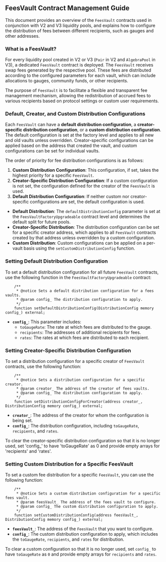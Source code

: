 ## FeesVault Contract Management Guide

This document provides an overview of the `FeesVault` contracts used in conjunction with V2 and V3 liquidity pools, and explains how to configure the distribution of fees between different recipients, such as gauges and other addresses.

### What is a FeesVault?
For every liquidity pool created in V2 or V3 (`Pair` in V2 and `AlgebraPool` in V3), a dedicated `FeesVault` contract is deployed. The `FeesVault` receives swap fees generated by the respective pool. These fees are distributed according to the configured parameters for each vault, which can include allocations to gauges, community funds, or other recipients.

The purpose of `FeesVault` is to facilitate a flexible and transparent fee management mechanism, allowing the redistribution of accrued fees to various recipients based on protocol settings or custom user requirements.

### Default, Creator, and Custom Distribution Configurations

Each `FeesVault` can have a **default distribution configuration**, a **creator-specific distribution configuration**, or a **custom distribution configuration**. The default configuration is set at the factory level and applies to all new and old vaults unless overridden. Creator-specific configurations can be applied based on the address that created the vault, and custom configurations can be set for individual vaults.

The order of priority for fee distribution configurations is as follows:

1. **Custom Distribution Configuration**: This configuration, if set, takes the highest priority for a specific `FeesVault`.
2. **Creator-Specific Distribution Configuration**: If a custom configuration is not set, the configuration defined for the creator of the `FeesVault` is used.
3. **Default Distribution Configuration**: If neither custom nor creator-specific configurations are set, the default configuration is used.

- **Default Distribution**: The `defaultDistributionConfig` parameter is set at the `FeesVaultFactoryUpgradeable` contract level and determines the default split for future pools.
- **Creator-Specific Distribution**: The distribution configuration can be set for a specific creator address, which applies to all `FeesVault` contracts created by that address unless overridden by a custom configuration.
- **Custom Distribution**: Custom configurations can be applied on a per-vault basis using the `setCustomDistributionConfig` function.

### Setting Default Distribution Configuration
To set a default distribution configuration for all future `FeesVault` contracts, use the following function in the `FeesVaultFactoryUpgradeable` contract:

```solidity
    /**
     * @notice Sets a default distribution configuration for a fees vaults.
     * @param config_ The distribution configuration to apply.
     */
    function setDefaultDistributionConfig(DistributionConfig memory config_) external;
```

- **`config_`**: This parameter includes:
  - `toGaugeRate`: The rate at which fees are distributed to the gauge.
  - `recipients`: The addresses of additional recipients for fees.
  - `rates`: The rates at which fees are distributed to each recipient.

### Setting Creator-Specific Distribution Configuration
To set a distribution configuration for a specific creator of `FeesVault` contracts, use the following function:

```solidity
    /**
     * @notice Sets a distribution configuration for a specific creator.
     * @param creator_ The address of the creator of fees vaults.
     * @param config_ The distribution configuration to apply.
     */
    function setDistributionConfigForCreator(address creator_, DistributionConfig memory config_) external;
```

- **`creator_`**: The address of the creator for whom the configuration is being set.
- **`config_`**: The distribution configuration, including `toGaugeRate`, `recipients`, and `rates`.

To clear the creator-specific distribution configuration so that it is no longer used, set 'config_' to have 'toGaugeRate' as 0 and provide empty arrays for 'recipients' and 'rates'.

### Setting Custom Distribution for a Specific FeesVault
To set a custom fee distribution for a specific `FeesVault`, you can use the following function:

```solidity
    /**
     * @notice Sets a custom distribution configuration for a specific fees vault.
     * @param feesVault_ The address of the fees vault to configure.
     * @param config_ The custom distribution configuration to apply.
     */
    function setCustomDistributionConfig(address feesVault_, DistributionConfig memory config_) external;
```

- **`feesVault_`**: The address of the `FeesVault` that you want to configure.
- **`config_`**: The custom distribution configuration to apply, which includes the `toGaugeRate`, `recipients`, and `rates` for distribution.

To clear a custom configuration so that it is no longer used, set `config_` to have `toGaugeRate` as `0` and provide empty arrays for `recipients` and `rates`.